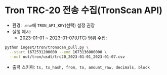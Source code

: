 # Tron TRC-20 전송 수집(TronScan API)

- 환경: `.env`에 `TRON_API_KEY`(선택) 설정 권장
- 실행 예시:
  - 2023-01-01 ~ 2023-01-07(UTC) 범위 수집:

```bash
python ingest/tron/tronscan_pull.py \
  --start 1672531200000 --end 1673136000000 \
  --out out/tron/usdt/trc20_2023-01-01_2023-01-07.csv
```

- 출력 스키마: `ts, tx_hash, from, to, amount_raw, decimals, block`
